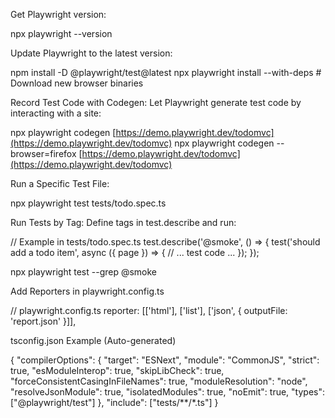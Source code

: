 Get Playwright version: 

npx playwright --version

Update Playwright to the latest version:

npm install -D @playwright/test@latest
npx playwright install --with-deps # Download new browser binaries

Record Test Code with Codegen: Let Playwright generate test code by interacting with a site: 

npx playwright codegen [https://demo.playwright.dev/todomvc](https://demo.playwright.dev/todomvc)
npx playwright codegen --browser=firefox [https://demo.playwright.dev/todomvc](https://demo.playwright.dev/todomvc)

Run a Specific Test File:

npx playwright test tests/todo.spec.ts

Run Tests by Tag: Define tags in test.describe and run:

// Example in tests/todo.spec.ts
test.describe('@smoke', () => {
  test('should add a todo item', async ({ page }) => {
    // ... test code ...
  });
});

npx playwright test --grep @smoke

Add Reporters in playwright.config.ts

// playwright.config.ts
reporter: [['html'], ['list'], ['json', { outputFile: 'report.json' }]],

tsconfig.json Example (Auto-generated)

{
  "compilerOptions": {
    "target": "ESNext",
    "module": "CommonJS",
    "strict": true,
    "esModuleInterop": true,
    "skipLibCheck": true,
    "forceConsistentCasingInFileNames": true,
    "moduleResolution": "node",
    "resolveJsonModule": true,
    "isolatedModules": true,
    "noEmit": true,
    "types": ["@playwright/test"]
  },
  "include": ["tests/**/*.ts"]
}


